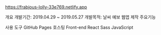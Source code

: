 https://frabjous-lolly-33e769.netlify.app

개요
개발기간: 2019.04.29 ~ 2019.05.27
개발목적: 날씨 예보 웹앱 제작
주요기능

사용 도구
GitHub Pages 호스팅
Front-end
React
Sass
JavaScript

